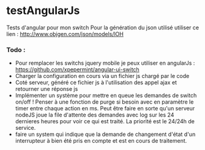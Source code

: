 # testAngularJs
Tests d'angular pour mon switch
Pour la génération du json utilisé utiliser ce lien : http://www.objgen.com/json/models/lOH

### Todo :
- Pour remplacer les switchs jquery mobile je peux utiliser en angularJs : https://github.com/xpepermint/angular-ui-switch
- Charger la configuration en cours via un fichier js chargé par le code
- Coté serveur, généré ce fichier js à l'utilisation des appel ajax et retourner une réponse js
- Implémenter un système pour mettre en queue les demandes de switch on/off ! Penser à une fonction de purge si besoin avec en paramètre le timer entre chaque action en ms. Peut être faire en sorte qu'un serveur nodeJS joue la file d'attente des demandes avec log sur les 24 dernieres heures pour voir ce qui est traité. La priorité est le 24/24h de service.
- faire un system qui indique que la demande de changement d'état d'un interrupteur à bien été pris en compte et est en cours de traitement.
